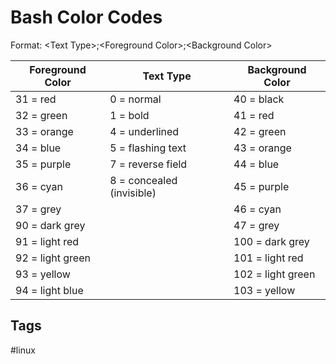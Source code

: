# Bash Color Codes

Format: \<Text Type\>;\<Foreground Color\>;\<Background Color\>

| Foreground Color | Text Type | Background Color |
|------------------|-----------|------------------|
|31  = red |0 = normal|40 = black |
|32  = green|1 = bold|41 = red |
|33  = orange|4 = underlined|42  = green |
|34  = blue |5   = flashing text|43  = orange |
|35  = purple |7   = reverse field|44  = blue |
|36  = cyan |8   = concealed (invisible)|45  = purple |
|37  = grey ||46  = cyan |
|90  = dark grey ||47  = grey |
|91  = light red ||100 = dark grey |
|92  = light green ||101 = light red |
|93  = yellow ||102 = light green |
|94  = light blue ||103 = yellow |

## Tags
#linux
